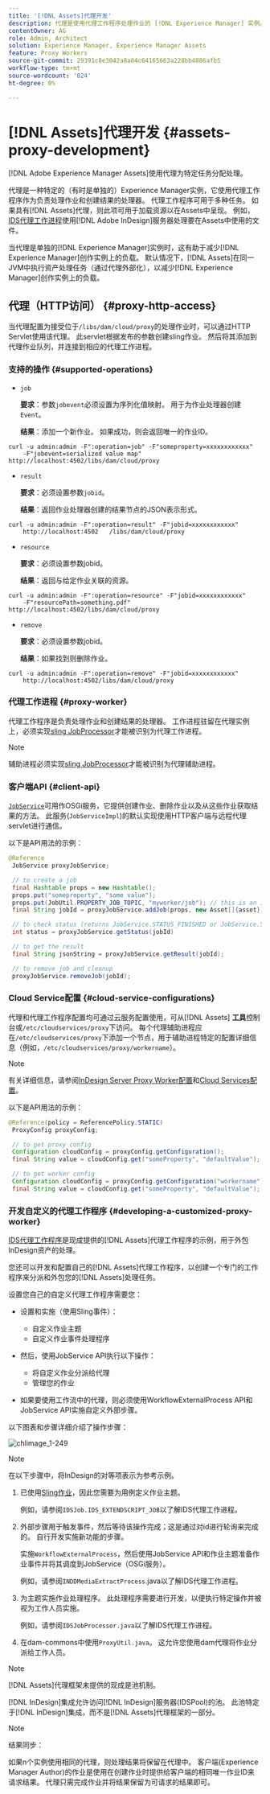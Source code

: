 ```yaml
---
title: '[!DNL Assets]代理开发'
description: 代理是使用代理工作程序处理作业的 [!DNL Experience Manager] 实例。 了解如何配置 [!DNL Experience Manager] 代理、支持的操作、代理组件以及如何开发自定义代理工作程序。
contentOwner: AG
role: Admin, Architect
solution: Experience Manager, Experience Manager Assets
feature: Proxy Workers
source-git-commit: 29391c8e3042a8a04c64165663a228bb4886afb5
workflow-type: tm+mt
source-wordcount: '824'
ht-degree: 0%

---
```


# [!DNL Assets]代理开发 {#assets-proxy-development}

[!DNL Adobe Experience Manager Assets]使用代理为特定任务分配处理。

代理是一种特定的（有时是单独的）Experience Manager实例，它使用代理工作程序作为负责处理作业和创建结果的处理器。 代理工作程序可用于多种任务。 如果具有[!DNL Assets]代理，则此项可用于加载资源以在Assets中呈现。 例如，[IDS代理工作进程](indesign.md)使用[!DNL Adobe InDesign]服务器处理要在Assets中使用的文件。

当代理是单独的[!DNL Experience Manager]实例时，这有助于减少[!DNL Experience Manager]创作实例上的负载。 默认情况下，[!DNL Assets]在同一JVM中执行资产处理任务（通过代理外部化），以减少[!DNL Experience Manager]创作实例上的负载。

## 代理（HTTP访问） {#proxy-http-access}

当代理配置为接受位于`/libs/dam/cloud/proxy`的处理作业时，可以通过HTTP Servlet使用该代理。 此servlet根据发布的参数创建sling作业。 然后将其添加到代理作业队列，并连接到相应的代理工作进程。

### 支持的操作 {#supported-operations}

* `job`

  **要求**：参数`jobevent`必须设置为序列化值映射。 用于为作业处理器创建`Event`。

  **结果**：添加一个新作业。 如果成功，则会返回唯一的作业ID。

```shell
curl -u admin:admin -F":operation=job" -F"someproperty=xxxxxxxxxxxx"
    -F"jobevent=serialized value map" http://localhost:4502/libs/dam/cloud/proxy
```

* `result`

  **要求**：必须设置参数`jobid`。

  **结果**：返回作业处理器创建的结果节点的JSON表示形式。

```shell
curl -u admin:admin -F":operation=result" -F"jobid=xxxxxxxxxxxx"
    http://localhost:4502   /libs/dam/cloud/proxy
```

* `resource`

  **要求**：必须设置参数jobid。

  **结果**：返回与给定作业关联的资源。

```shell
curl -u admin:admin -F":operation=resource" -F"jobid=xxxxxxxxxxxx"
    -F"resourcePath=something.pdf" http://localhost:4502/libs/dam/cloud/proxy
```

* `remove`

  **要求**：必须设置参数jobid。

  **结果**：如果找到则删除作业。

```shell
curl -u admin:admin -F":operation=remove" -F"jobid=xxxxxxxxxxxx"
    http://localhost:4502/libs/dam/cloud/proxy
```

### 代理工作进程 {#proxy-worker}

代理工作程序是负责处理作业和创建结果的处理器。 工作进程驻留在代理实例上，必须实现[sling JobProcessor](https://sling.apache.org/site/eventing-and-jobs.html)才能被识别为代理工作进程。

>[!NOTE]
>
>辅助进程必须实现[sling JobProcessor](https://sling.apache.org/site/eventing-and-jobs.html)才能被识别为代理辅助进程。

### 客户端API {#client-api}

[`JobService`](https://helpx.adobe.com/experience-manager/6-5/sites/developing/using/reference-materials/javadoc/index.html)可用作OSGi服务，它提供创建作业、删除作业以及从这些作业获取结果的方法。 此服务(`JobServiceImpl`)的默认实现使用HTTP客户端与远程代理servlet进行通信。

以下是API用法的示例：

```java
@Reference
 JobService proxyJobService;

 // to create a job
 final Hashtable props = new Hashtable();
 props.put("someproperty", "some value");
 props.put(JobUtil.PROPERTY_JOB_TOPIC, "myworker/job"); // this is an identifier of the worker
 final String jobId = proxyJobService.addJob(props, new Asset[]{asset});

 // to check status (returns JobService.STATUS_FINISHED or JobService.STATUS_INPROGRESS)
 int status = proxyJobService.getStatus(jobId)

 // to get the result
 final String jsonString = proxyJobService.getResult(jobId);

 // to remove job and cleanup
 proxyJobService.removeJob(jobId);
```

### Cloud Service配置 {#cloud-service-configurations}

<!-- TBD: Cannot find com.day.cq.dam.api.proxy at https://helpx.adobe.com/experience-manager/6-5/sites/developing/using/reference-materials/javadoc/index.html which were generated in May 2020. Hiding this broken link for now.
>[!NOTE]
>
>Reference documentation for the proxy API is available under [`com.day.cq.dam.api.proxy`](https://helpx.adobe.com/experience-manager/6-5/sites/developing/using/reference-materials/javadoc/com/day/cq/dam/api/proxy/package-summary.html).
-->

代理和代理工作程序配置均可通过云服务配置使用，可从[!DNL Assets] **工具**&#x200B;控制台或`/etc/cloudservices/proxy`下访问。 每个代理辅助进程应在`/etc/cloudservices/proxy`下添加一个节点，用于辅助进程特定的配置详细信息（例如，`/etc/cloudservices/proxy/workername`）。

>[!NOTE]
>
>有关详细信息，请参阅[InDesign Server Proxy Worker配置](indesign.md#configuring-the-proxy-worker-for-indesign-server)和[Cloud Services配置](../sites-developing/extending-cloud-config.md)。

以下是API用法的示例：

```java
@Reference(policy = ReferencePolicy.STATIC)
 ProxyConfig proxyConfig;

 // to get proxy config
 Configuration cloudConfig = proxyConfig.getConfiguration();
 final String value = cloudConfig.get("someProperty", "defaultValue");

 // to get worker config
 Configuration cloudConfig = proxyConfig.getConfiguration("workername");
 final String value = cloudConfig.get("someProperty", "defaultValue");
```

### 开发自定义的代理工作程序 {#developing-a-customized-proxy-worker}

[IDS代理工作程序](indesign.md)是现成提供的[!DNL Assets]代理工作程序的示例，用于外包InDesign资产的处理。

您还可以开发和配置自己的[!DNL Assets]代理工作程序，以创建一个专门的工作程序来分派和外包您的[!DNL Assets]处理任务。

设置您自己的自定义代理工作程序需要您：

* 设置和实施（使用Sling事件）：

   * 自定义作业主题
   * 自定义作业事件处理程序

* 然后，使用JobService API执行以下操作：

   * 将自定义作业分派给代理
   * 管理您的作业

* 如果要使用工作流中的代理，则必须使用WorkflowExternalProcess API和JobService API实施自定义外部步骤。

以下图表和步骤详细介绍了操作步骤：

![chlimage_1-249](assets/chlimage_1-249.png)

>[!NOTE]
>
>在以下步骤中，将InDesign的对等项表示为参考示例。

1. 已使用[Sling作业](https://sling.apache.org/site/eventing-and-jobs.html)，因此您需要为用例定义作业主题。

   例如，请参阅`IDSJob.IDS_EXTENDSCRIPT_JOB`以了解IDS代理工作进程。

1. 外部步骤用于触发事件，然后等待该操作完成；这是通过对id进行轮询来完成的。 自行开发实施新功能的步骤。

   实施`WorkflowExternalProcess`，然后使用JobService API和作业主题准备作业事件并将其调度到JobService（OSGi服务）。

   例如，请参阅`INDDMediaExtractProcess`.java以了解IDS代理工作进程。

1. 为主题实施作业处理程序。 此处理程序需要进行开发，以便执行特定操作并被视为工作人员实施。

   例如，请参阅`IDSJobProcessor.java`以了解IDS代理工作进程。

1. 在dam-commons中使用`ProxyUtil.java`。 这允许您使用dam代理将作业分派给工作人员。

>[!NOTE]
>
>[!DNL Assets]代理框架未提供的现成是池机制。
>
>[!DNL InDesign]集成允许访问[!DNL InDesign]服务器(IDSPool)的池。 此池特定于[!DNL InDesign]集成，而不是[!DNL Assets]代理框架的一部分。

>[!NOTE]
>
>结果同步：
>
>如果n个实例使用相同的代理，则处理结果将保留在代理中。 客户端(Experience Manager Author)的作业是使用在创建作业时提供给客户端的相同唯一作业ID来请求结果。 代理只需完成作业并将结果保留为可请求的结果即可。
